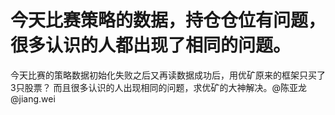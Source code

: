 # 今天比赛策略的数据，持仓仓位有问题，很多认识的人都出现了相同的问题。

今天比赛的策略数据初始化失败之后又再读数据成功后，用优矿原来的框架只买了3只股票？ 而且很多认识的人出现相同的问题，求优矿的大神解决。@陈亚龙   @jiang.wei